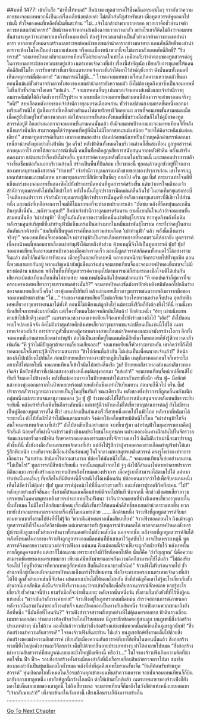 ##บทที่ 1477: เข้าถ้ำเสือ
“ฆ่าทิ้งให้หมด!”
สีหน้าของทูตสวรรค์ไร้ซึ่งคลื่นอารมณ์ใดๆ ราวกับว่าความตายของจอมเทพพวกนี้เป็นแค่เรื่องเล็กน้อยด้อยค่า ไม่สลักสำคัญสำหรับเขา
เมื่อทูตสวรรค์พูดออกไปเช่นนี้ หัวใจของคนที่เหลือที่นั่นสั่นสะท้าน
“ไม่...เจ้าไม่กล้าฆ่าพวกเราหรอก พวกเราคือขั้วอำนาจห้าดาวของเขตลำนำดารา!”
สีหน้าของเจ้าหอหงส์เพลิงฉายแววหวาดกลัว
อย่างไรเขาก็คิดไม่ถึงว่าจอมเทพขั้นสามจะพูดว่าจะฆ่าพวกเขาทิ้งทั้งหมดเช่นนี้
ต้องรู้ว่าพวกเขาต่างเป็นขั้วอำนาจห้าดาวของเขตลำนำดารา
หากตายทั้งหมดจะสร้างผลกระทบต่อพลังของเขตลำนำดาราอย่างมหาศาล
แดนศักดิ์สิทธิ์ของลำนำดาราจะต้องโมโหเป็นอย่างมากแน่นอน
หรือคนเบื้องหน้าพวกนี้จะไม่เกรงกลัวแดนศักดิ์สิทธิ์?
“รับทราบ!”
จอมเทพป้าหลงกับจอมเทพเทียนจี้ไม่ประหลาดใจเท่าใด เหมือนกับว่าคำตอบของทูตสวรรค์อยู่ในการคาดการณ์ของพวกเขาอยู่แล้ว
เนตรเทพเจ้าดวงที่เก้า เรื่องนี้สำคัญนัก
เทียบกับการยุแหย่ให้แดนศักดิ์สิทธิ์โมโห การรักษาข่าวที่เขาจับเนตรเทพเจ้าดวงที่เก้าได้เอาไว้สำคัญยิ่งกว่า
ดังนั้นคนทั้งหมดที่เห็นเหตุการณ์นี้ต้องตาย!
“สถานการณ์ไม่สู้ดี…”
ใจของจอมเทพขวงเจี้ยนเกิดความหวาดกลัวขึ้นมา
ตอนนี้แม้แต่ขั้วอำนาจห้าดาวทั้งสองของเขตลำนำดารายังหวาดกลัว ยิ่งไม่ต้องพูดถึงเขาซึ่งเป็นจอมเทพที่ไม่ขึ้นกับขั้วอำนาจใดเลย
“แย่แล้ว…”
จอมเทพคนอื่นๆ เช่นพวกเจ้าหอหงส์เพลิงและเจ้าสำนักวายุลมกรดสัมผัสได้ถึงจิตสังหารที่ไร้รูปร่าง พวกเขาเชื่อว่าจอมเทพขั้นสามคนนี้ต้องการจะฆ่าพวกตนจริงๆ
“หนี!”
สายเลือดพลังเทพของเจ้าสำนักวายุลมกรดเดือดพล่าน ทั่วร่างเปล่งแสงลมกรดชั้นหนึ่งออกมา เตรียมตัวหนีไป
ผู้แข็งแกร่งที่เหลือต่างสำแดงไพ่ตายรักษาชีวิตออกมา
ภาพที่จอมเทพขั้นสามคนลงมือเมื่อครู่ยังฝังอยู่ในหัวของพวกเขา
ต่อให้จอมเทพขั้นสองทั้งหมดที่นั่นร่วมมือกันก็ไม่ใช่คู่มือของทูตสวรรค์อยู่ดี
อีกอย่างนอกจากจอมเทพขั้นสามคนนั้นแล้ว ยังมีจอมเทพป้าหลงและจอมเทพเทียนจี้ที่พลังแข็งแกร่งนั่นอีก
สามารถพูดได้ว่าทุกคนที่อยู่ที่นั่นไม่มีโอกาสชนะแม้แต่น้อย
“อย่าได้คิดจะหนีแม้แต่คนเดียว!”
สายตาทูตสวรรค์เย็นชา เขากางแขนสองข้าง ปลดปล่อยพลังเทพปั่นป่วนยุคดึกดำบรรพ์ออกมาเหนี่ยวนำพลังทุกอย่างในฟ้าดิน
วู้ม ครืน!
พลังฟ้าดินทั้งหมดในบริเวณล้านลี้สั่นสะเทือน ถูกทูตสวรรค์ควบคุมเอาไว้
ภายใต้สถานการณ์เช่นนี้ คนอื่นที่เหลือสูญเสียการสนับสนุนจากพลังฟ้าดิน พลังแท้จริงลดลงมาก
แน่นอนว่าเรื่องยังไม่จบสิ้น
ทูตสวรรค์ควบคุมพลังทั้งหมดในบริเวณนี้ และหลอมปราการสลัวรางขึ้นเชื่อมต่อกันนอกบริเวณล้านลี้ สร้างเป็นพื้นที่ปิดล้อม
เสี้ยวขณะนี้ ทุกคนล้วนถูกขังอยู่ที่ใจกลางของมหาสมุทรเพลิงสวรรค์
“ทำลาย!”
เจ้าสำนักวายุลมกรดมาถึงชายขอบของปราการก่อน เขาโคจรกฎเกณฑ์สายลมและพลังเทพ แทงพายุแสงกระบี่สีเขียวเป็นชั้นๆ ออกไป
ครืน ตูม บึ้ม!
กระบวนท่าโจมตีที่แข็งแกร่งของจอมเทพขั้นสองซัดไปยังปราการมืดหม่นที่ทูตสวรรค์สร้างขึ้น
แต่ทว่าการโจมตีของเจ้าสำนักวายุลมกรดยังไม่ทันได้เข้าใกล้ พลังในนั้นก็ถูกปราการมืดหม่นกลืนกินไป
ในยามที่พายุแสงกระบี่โจมตีลงบนปราการ
เจ้าสำนักวายุลมกรดรู้สึกว่าปราการนั้นดูดซับพลังของพายุแสงกระบี่สีเขียวไปส่วนหนึ่ง
และพลังที่เหลือจากการโจมตีก็ไม่มากพอที่จะทำลายปราการแล้ว
“บัดซบ พลังที่ยืดหยุ่นและกลืนกินทุกสิ่งนี่มัน...พลังรวมศูนย์!”
สีหน้าเจ้าสำนักวายุลมกรดร้อนรน
ยามนี้เขามั่นใจแล้วว่าจอมเทพขั้นสามคนนั้นคือ ‘เผ่าทำนุฟ้า’ ที่อยู่ในอันดับหกของรายชื่อหมื่นเผ่าพันธุ์โบราณ
หากพูดถึงพลังดั้งเดิม พลังรวมศูนย์บริสุทธิ์ที่เผ่าทำนุฟ้ามีแข็งแกร่งเป็นอย่างมากในหมื่นเผ่าพันธุ์โบราณ กระทั่งว่าอยู่ในสามอันดับแรกด้วยซ้ำ
“สมกับที่เป็นทูตสวรรค์ที่หลอมรวมสายเลือด ‘เผ่าทำนุฟ้า’ แล้ว พลังนี้แข็งแกร่งจริงๆ!”
จอมเทพเทียนจี้ทอดถอนใจ
เผ่าทำนุฟ้าเป็นสายเลือดบรรพกาลที่หลอมรวมได้ยากยิ่ง ทูตสวรรค์เบื้องหน้าคนนี้หลอมสายเลือดเผ่าทำนุฟ้าได้มากถึงห้าส่วน ด้วยเหตุนี้จึงได้เป็นทูตสวรรค์
ฟุ่บ! ฟุ่บ!
จอมเทพเทียนจี้และจอมเทพป้าหลงลงมืออย่างรวดเร็ว
ตอนนี้ทูตสวรรค์สกัดคนทั้งหมดไว้ได้อย่างราบรื่นแล้ว ต่อไปก็แค่จัดการทีละคน
เมื่อครู่ในตอนที่หลบหนี หลายคนหนีกระจัดกระจายไปทั่วทุกทิศ
ตอนนี้พวกเขาแยกกันอยู่ หากเผชิญหน้ากับผู้แข็งแกร่งเช่นจอมเทพเทียนจี้และจอมเทพป้าหลงก็แทบจะไม่มีแรงต่อต้าน
แน่นอน พลังในพื้นที่ที่ทูตสวรรค์ควบคุมไปตามอารมณ์ก็สามารถลงมือโจมตีได้เช่นกัน
เสียงระเบิดสะเทือนเลื่อนลั่นไม่ขาดสาย จอมเทพดับดิ้นกันไปคนแล้วคนเล่า
“หึ คนเช่นเจ้าก็คู่ควรที่จะครอบครองเศษเสี้ยวอาวุธบรรพชนอย่างนั้นรึ?”
จอมเทพป้าหลงซัดมังกรยักษ์เพลิงทมิฬออกไปกลืนร่างของจอมเทพเสียอวี่
ครืน!
เขาพุ่งออกไปทันที แล้วแย่งเศษเสี้ยวอาวุธบรรพชนนรกเพลิงมาจากมือของจอมเทพฝ่ายตรงข้าม
“ไม่…”
ร่างของจอมเทพเสียอวี่ไหม้เกรียม ร้องโหยหวนอย่างเจ็บปวด
อุตส่าห์ชิงเศษเสี้ยวอาวุธบรรพชนมาได้ทั้งที ตอนนี้ไม่เพียงแต่ถูกชิงไป แม้กระทั่งชีวิตก็ยังต้องทิ้งไว้ที่นี่ ยามนี้เขานึกเสียใจภายหลังมากยิ่งนัก
แต่เรื่องทั้งหมดไม่อาจพลิกผันได้แล้ว!
อีกด้านหนึ่ง
“ฮ่าๆ เผ่าผนึกเทพ ตามข้าไปเสียดีๆ เถอะ!”
เนตรมรณะของจอมเทพเทียนจี้จ้องเพ่งไปยังร่างของถังไป๋
“เฮ้อ!”
ถังไป๋ถอนหายใจปลงอนิจจัง คิดไม่ถึงว่าสุดท้ายศึกชิงเศษเสี้ยวอาวุธบรรพชนจะเปลี่ยนเป็นเช่นนี้ไปได้
เนตรเทพเจ้าดวงที่เก้า การปรากฏตัวขึ้นของผู้ครอบครองสายเลือดเผ่าวิหคทองและเผ่ามังกรล้างโลกา อีกทั้งจอมเทพขั้นสามสายเลือดเผ่าทำนุฟ้า
ต่อให้เป็นเขาที่อยู่ในแดนศักดิ์สิทธิ์มาโดยตลอดก็ยังรู้สึกหวาดกลัวเช่นกัน
“หึ รู้ว่าไม่มีปัญญาต้านทานก็ยอมเสียเถอะ!”
จอมเทพเทียนจี้หัวเราะเยาะหยัน
เขาคิดว่าที่ถังไป๋ทอดถอนใจก็เพราะรู้สึกไร้ความสามารถ
“ข้าไปก่อนก็แล้วกัน ไม่เล่นเป็นเพื่อนพวกเจ้าแล้ว!”
สีหน้าของถังไป๋เปลี่ยนไปทันใด ก่อนป้ายหยกสีขาวทองจะปรากฏขึ้นในมือ
เหตุที่เขาทอดถอนใจก็เพราะไม่อยากใช้ไพ่ตายใบนี้ จอมเทพเทียนจี้เข้าใจผิดไปอย่างสิ้นเชิง
วู้ม!
ป้ายหยกสีขาวทองส่องแสงสีขาวทองเจิดจ้า มือยักษ์สีขาวที่เปล่งแสงทองข้างหนึ่งพลันพุ่งออกมา
“แย่แล้ว!”
จอมเทพเทียนจี้หน้าเปลี่ยนสีไปทันที รีบถอยไปข้างหลัง
พลังที่แผ่ออกมาจากในป้ายหยกทำให้เขากลัวเกรงยิ่งนัก
ครืน ฟู่~
มือยักษ์แสงทองพุ่งออกมาจากในป้ายหยกพร้อมด้วยพลังที่แข็งแกร่งไร้เทียมทาน ก่อนจะชี้นิ้วไป
ครืน บึ้ม!
ปราการสลัวรางถูกทะลวงกลายเป็นรูใหญ่ขึ้นทันที
ขณะเดียวกัน พลังของทั้งปราการก็ถูกคลื่นพลังผนึกกลุ่มหนึ่งแผ่กระทบจนอานุภาพลดลง
วู้ม ฟู่ ฟู่!
ร่างของถังไป๋ได้รับการสนับสนุนจากพลังเทพสีขาวระยิบระยับนี้ พลังแท้จริงจึงเพิ่มขึ้นอีกระดับหนึ่ง
แต่เขารู้ดีว่าตัวเองไม่ได้เชี่ยวชาญด้านการต่อสู้ ยังไม่มีทางเป็นคู่มือของทูตสวรรค์ได้
ฟิ้ว!
เขาแปลงเป็นลำแสงเร็วรี่สายหนึ่งหายไปในฟ้าไกล
หลังจากที่หนีมาได้ระยะหนึ่ง ถังไป๋สัมผัสได้ว่าไม่มีคนตามมาแล้ว จึงค่อยใช้เคลื่อนย้ายมิติหนีไปไกล
“เผ่าทำนุฟ้าไยจึงสนใจเนตรเทพเจ้าดวงที่เก้า?”
ถังไป๋สงสัยเป็นอย่างมาก
จากที่เขารู้มา เผ่าทำนุฟ้าในยุคบรรพกาลคือผู้รักสันติ
น้อยครั้งที่เผ่านี้จะเข้าร่วมช่วงชิงผลประโยชน์ในยุทธภพ แต่จะออกเดินทางฝึกฝนไปในจักรวาล ซ่อมแซมรอยรั่วของฟ้าดิน รักษาครรลองคลองธรรมของทั้งจักรวาลเอาไว้
คิดไม่ถึงว่าเผ่านี้จะมาปรากฏตัวขึ้นที่นี่ ทั้งยังลงมือกับเนตรเทพเจ้าดวงที่เก้า
แต่ถังไป๋รู้สึกว่าผู้ครอบครองสายเลือดทำนุฟ้าทำให้เขารู้สึกพิกลนัก บางทีอาจจะมีเงื่อนงำอื่นซ่อนอยู่
ในใจกลางมหาสมุทรเพลิงสวรรค์ ตรงรูโหว่ของปราการเลือนราง
“นายท่าน ข้าน้อยไร้ความสามารถ ปล่อยให้มันหนีไปได้...”
จอมเทพเทียนจี้เอ่ยอย่างลนลาน
“ไม่เป็นไร!”
ทูตสวรรค์มีสีหน้าเรียบนิ่ง จากนั้นหมุนตัวจากไป
จู่ๆ ถังไป๋ก็สำแดงไพ่ตายทำลายปราการมิติของเขา กระทั่งสร้างผลกระทบกับพลังทั้งหมดของปราการ
เมื่อครู่เขาก็สามารถไล่ตามไปได้ แต่หากทำเช่นนั้นคนอื่นๆ ที่เหลือในที่มิติแห่งนี้ก็จะหนีไปได้เหมือนกัน
ปล่อยคนมากกว่าไปเพื่อจับคนคนหนึ่ง เห็นได้ชัดว่าไม่คุ้มค่า
ฟุ่บ!
ทูตสวรรค์มุ่งหน้าไปที่อื่นอย่างรวดเร็ว และสังหารผู้รอดชีวิตทีละคน
“ไป!”
หลังทุกอย่างเสร็จสิ้นลง ทั้งสามก็สำแดงเคลื่อนย้ายมิติจากไปทันที
นับจากนี้ ศึกช่วงชิงเศษเสี้ยวอาวุธบรรพชนในมหาสมุทรเพลิงสวรรค์จะกลายเป็นปริศนา
ว่ากันว่าจอมเทพที่ช่วงชิงเศษเสี้ยวอาวุธตายในนั้นทั้งหมด ไม่มีใครได้กลับมาสักคน
เรื่องนี้ถึงขั้นทำให้แดนศักดิ์สิทธิ์ของเขตลำนำดาราแตกตื่น พวกเขายังส่งจอมเทพมาตรวจสอบเรื่องนี้โดยเฉพาะด้วย
……
อีกด้านหนึ่ง จ้าวเฟิงที่ถูกทูตสวรรค์จับมาตามพวกเขาทั้งสามไปยังที่ที่ไม่รู้จัก
‘พวกมันฆ่าคนพวกนั้นเสียเกลี้ยง!’
จ้าวเฟิงทอดถอนใจ
ถึงแม้จะถูกทูตสวรรค์ขังไว้ในเคล็ดวิชาพิเศษ แต่เขาสามารถรับรู้เหตุการณ์ข้างนอกได้
พวกจอมเทพป้าหลงสังหารผู้นำระดับสูงของขั้วอำนาจห้าดาวทั้งหมดอย่างไม่กังวลสักนิด
นอกจากนั้น หลังจากที่ถูกทูตสวรรค์จับได้ พลังทั้งหมดในกายของจ้าวเฟิงถูกลูกทรงกลมมืดหม่นที่ขังเขาเอาไว้ดูดซับไป
อาจเป็นเพราะเหตุนี้ ทูตสวรรค์จึงคลายความระแวงต่อจ้าวเฟิงลง
แน่นอน ถึงแม้ตอนนี้จ้าวเฟิงจะถูกอีกฝ่ายจับไว้ พลังเทพในกายก็ถูกดูดจนแห้ง แต่เขาก็ไม่ลนลาน
เพราะเขายังมีวิธีหนีออกไปอีก นั่นก็คือ ‘ส่งวิญญาณ’
นี่คือความสามารถพิเศษของเนตรเทพมายา เพียงแค่มีพลังมายาและพลังความคิดก็สามารถใช้ได้แล้ว
“ไม่ต้องรีบร้อนไป ไปดูขั้วอำนาจที่พวกเขาอยู่สักหน่อย สืบตื้นลึกหนาบางสักนิด!”
จ้าวเฟิงไม่รีบร้อนจากไป
ขั้วอำนาจที่อยู่เบื้องหลังจอมเทพป้าหลงแข็งแกร่งไร้เทียมทาน ทั้งยังจะครอบครองเนตรเทพเจ้าดวงที่เก้าให้ได้
ถูกขั้วอำนาจเช่นนี้จับจ้อง เล่นเอาเขากินไม่ได้นอนไม่หลับ
สิ่งที่สำคัญคือเขาไม่รู้อะไรเกี่ยวกับขั้วอำนาจนี้เลยสักนิด
ดังนั้นจ้าวเฟิงจึงวางแผนว่าจะเข้าถ้ำเสือเพื่อสืบสถานการณ์สักหน่อย
หากรู้อะไรเกี่ยวกับขั้วอำนาจนี้บ้าง ยามรับมือก็จะง่ายขึ้นเยอะ
หลังจากนั้นหนึ่งวัน ทั้งสามก็มาถึงยังที่ที่ไร้ซึ่งผู้คนแห่งหนึ่ง
“พวกมันกำลังวางค่ายกล!”
จ้าวเฟิงอยู่ในลูกทรงกลมมืดหม่น สำรวจสถานการณ์ภายนอก
หลังจากนั้นสามวันค่ายกลก็วางสำเร็จ และเปิดอออกเป็นทางลับเส้นหนึ่ง
จ้าวเฟิงตามพวกเขามาถึงยังอีกที่หนึ่ง
“นี่มันคือที่ไหนกัน?”
จ้าวเฟิงสำรวจสรรพสิ่งทุกอย่างที่ไม่คุ้นเคยรอบกาย
ฟ้าดินรางเลือน เมฆขาวลอยล่อง
ท่ามกลางท้องฟ้ากว้างไกลไร้ขอบเขต มีภูเขายักษ์ลอยอยู่สามลูก
บนภูเขามีสิ่งก่อสร้างประเภทต่างๆ นับไม่ถ้วน
มองไปแล้วราวกับว่าสิ่งก่อสร้างแน่นขนัดพวกนั้นก่อขึ้นเป็นภูเขาลูกยักษ์!
“สิ่งก่อสร้างเผ่าความลับสวรรค์!”
ใจของจ้าวเฟิงสั่นสะท้าน
ใช่แล้ว บนภูเขายักษ์ทั้งสามเต็มไปด้วยสิ่งก่อสร้างของเผ่าความลับสวรรค์
เทียบกับเมืองความลับสวรรค์ที่เขาได้เห็นในตอนนั้นแล้ว สิ่งก่อสร้างพวกนี้ยิ่งใหญ่อลังการและวิจิตรกว่า เต็มไปด้วยกลิ่นอายประเภทต่างๆ ทำให้ตาลายไปหมด
“สิ่งก่อสร้างเผ่าความลับสวรรค์ที่สมบูรณ์แบบและยิ่งใหญ่ถึงเพียงนี้ หรือว่า...”
ในใจของจ้าวเฟิงเกิดความคิดที่น่าตกใจขึ้น
ฟิ้ว ฟิ้ว~
รอบสิ่งก่อสร้างทั้งสามมีกองกำลังที่นั่งเรือรบเกือบสิบลำตรวจตราไปมา สมาชิกของกองกำลังเป็นหุ่นเชิดกลไกทั้งหมด พลังที่ต่ำที่สุดคือเทพโบราณขั้นเจ็ด
“ยินดีต้อนรับท่านทูตสวรรค์”
หุ่นเชิดกลไกทั้งหมดในเรือรบล้วนคุกเข่าลงบนพื้นทำความเคารพ
จากนั้นจอมเทพเทียนจี้ก็บินมายังกลางเขาลูกหนึ่ง
เขายักษ์ลูกนี้กว้างไกลนัก ต่อให้เข้ามาใกล้แล้ว เนตรเทพมายาของจ้าวเฟิงก็ยังมองไม่เห็นขอบเขตของเขาลูกนี้
ไม่ถึงเสี้ยวขณะ จอมเทพเทียนจี้ก็มาถึงในวังสีดำแห่งหนึ่งบนยอดเขา
“เจ้ากลับมาแล้ว!”
เพิ่งจะเข้ามาในวังแห่งนี้ เสียงเลือนรางก็ดังมาจากข้างใน
……………………………………………


[Go To Next Chapter]( ./334.md)